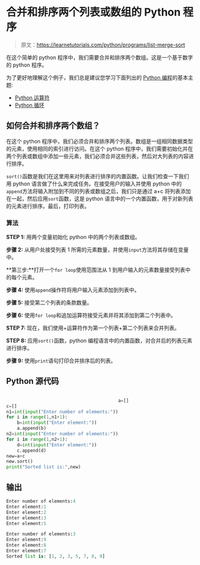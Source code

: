 # 合并和排序两个列表或数组的 Python 程序

> 原文：<https://learnetutorials.com/python/programs/list-merge-sort>

在这个简单的 python 程序中，我们需要合并和排序两个数组。这是一个基于数字的 python 程序。

为了更好地理解这个例子，我们总是建议您学习下面列出的 [Python 编程](../ "Python tutorial")的基本主题:

*   [Python 运算符](../../python/python-operators "operators in python")
*   [Python 循环](../../python/python-loop-tutorials "Loops in python")

## 如何合并和排序两个数组？

在这个 python 程序中，我们必须合并和排序两个列表。数组是一组相同数据类型的元素，使用相同的索引进行访问。在这个 python 程序中，我们需要初始化并在两个列表或数组中添加一些元素，我们必须合并这些列表，然后对大列表的内容进行排序。

`sort()`函数是我们在这里用来对列表进行排序的内置函数。让我们检查一下我们用 python 语言做了什么来完成任务。在接受用户的输入并使用 python 中的`append`方法将输入附加到不同的列表或数组之后，我们只是通过 a+c 将列表添加在一起，然后应用`sort`函数，这是 python 语言中的一个内置函数，用于对新列表的元素进行排序。最后，打印列表。

### 算法

**STEP 1:** 用两个变量初始化 python 中的两个列表或数组。

**步骤 2:** 从用户处接受列表 1 所需的元素数量，并使用`input`方法将其存储在变量中。

**第三步:**打开一个`for loop`使用范围法从 1 到用户输入的元素数量接受列表中的每个元素。

**步骤 4:** 使用`append`操作符将用户输入元素添加到列表中。

**步骤 5:** 接受第二个列表的条款数量。

**步骤 6:** 使用`for loop`和追加运算符接受元素并将其添加到第二个列表中。

**STEP 7:** 现在，我们使用+运算符作为第一个列表+第二个列表来合并列表。

**STEP 8:** 应用`sort()`函数，python 编程语言中的内置函数，对合并后的列表元素进行排序。

**步骤 9:** 使用`print`语句打印合并排序后的列表。

## Python 源代码

```py

                                          a=[]
c=[]
n1=int(input("Enter number of elements:"))
for i in range(1,n1+1):
    b=int(input("Enter element:"))
    a.append(b)
n2=int(input("Enter number of elements:"))
for i in range(1,n2+1):
    d=int(input("Enter element:"))
    c.append(d)
new=a+c
new.sort()
print("Sorted list is:",new)

```

## 输出

```py
Enter number of elements:4
Enter element:1
Enter element:2
Enter element:3
Enter element:5

Enter number of elements:3
Enter element:9
Enter element:8
Enter element:7
Sorted list is: [1, 2, 3, 5, 7, 8, 9]
```